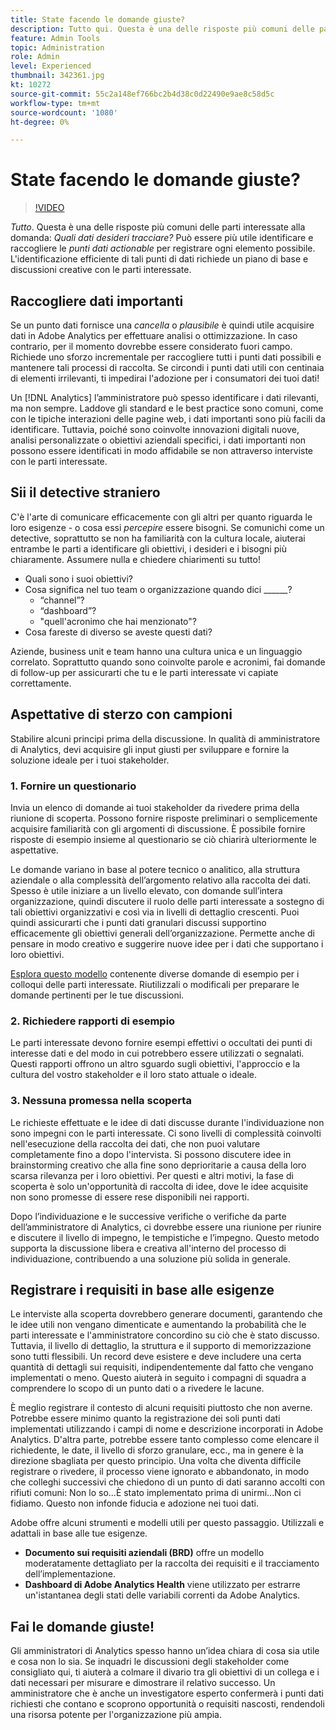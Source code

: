 ```yaml
---
title: State facendo le domande giuste?
description: Tutto qui. Questa è una delle risposte più comuni delle parti interessate alla domanda - quali dati desideri monitorare? Può essere più utile identificare e raccogliere i punti dati utilizzabili che registrare ogni elemento possibile. L'identificazione efficiente di tali punti di dati richiede un piano di base e discussioni creative con le parti interessate.
feature: Admin Tools
topic: Administration
role: Admin
level: Experienced
thumbnail: 342361.jpg
kt: 10272
source-git-commit: 55c2a148ef766bc2b4d38c0d22490e9ae8c58d5c
workflow-type: tm+mt
source-wordcount: '1080'
ht-degree: 0%

---
```



# State facendo le domande giuste?

>[!VIDEO](https://video.tv.adobe.com/v/342361/?quality=12&learn=on)

_Tutto_. Questa è una delle risposte più comuni delle parti interessate alla domanda: _Quali dati desideri tracciare?_ Può essere più utile identificare e raccogliere le _punti dati actionable_ per registrare ogni elemento possibile. L&#39;identificazione efficiente di tali punti di dati richiede un piano di base e discussioni creative con le parti interessate.

## Raccogliere dati importanti

Se un punto dati fornisce una _cancella_ o _plausibile_ è quindi utile acquisire dati in Adobe Analytics per effettuare analisi o ottimizzazione. In caso contrario, per il momento dovrebbe essere considerato fuori campo. Richiede uno sforzo incrementale per raccogliere tutti i punti dati possibili e mantenere tali processi di raccolta. Se circondi i punti dati utili con centinaia di elementi irrilevanti, ti impedirai l&#39;adozione per i consumatori dei tuoi dati!

Un [!DNL Analytics] l’amministratore può spesso identificare i dati rilevanti, ma non sempre. Laddove gli standard e le best practice sono comuni, come con le tipiche interazioni delle pagine web, i dati importanti sono più facili da identificare. Tuttavia, poiché sono coinvolte innovazioni digitali nuove, analisi personalizzate o obiettivi aziendali specifici, i dati importanti non possono essere identificati in modo affidabile se non attraverso interviste con le parti interessate.

## Sii il detective straniero

C&#39;è l&#39;arte di comunicare efficacemente con gli altri per quanto riguarda le loro esigenze - o cosa essi _percepire_ essere bisogni. Se comunichi come un detective, soprattutto se non ha familiarità con la cultura locale, aiuterai entrambe le parti a identificare gli obiettivi, i desideri e i bisogni più chiaramente. Assumere nulla e chiedere chiarimenti su tutto!

* Quali sono i suoi obiettivi?
* Cosa significa nel tuo team o organizzazione quando dici ______?
   * “channel”?
   * “dashboard”?
   * &quot;quell&#39;acronimo che hai menzionato&quot;?
* Cosa fareste di diverso se aveste questi dati?

Aziende, business unit e team hanno una cultura unica e un linguaggio correlato. Soprattutto quando sono coinvolte parole e acronimi, fai domande di follow-up per assicurarti che tu e le parti interessate vi capiate correttamente.

## Aspettative di sterzo con campioni

Stabilire alcuni principi prima della discussione. In qualità di amministratore di Analytics, devi acquisire gli input giusti per sviluppare e fornire la soluzione ideale per i tuoi stakeholder.

### 1. Fornire un questionario

Invia un elenco di domande ai tuoi stakeholder da rivedere prima della riunione di scoperta. Possono fornire risposte preliminari o semplicemente acquisire familiarità con gli argomenti di discussione. È possibile fornire risposte di esempio insieme al questionario se ciò chiarirà ulteriormente le aspettative.

Le domande variano in base al potere tecnico o analitico, alla struttura aziendale o alla complessità dell’argomento relativo alla raccolta dei dati. Spesso è utile iniziare a un livello elevato, con domande sull’intera organizzazione, quindi discutere il ruolo delle parti interessate a sostegno di tali obiettivi organizzativi e così via in livelli di dettaglio crescenti. Puoi quindi assicurarti che i punti dati granulari discussi supportino efficacemente gli obiettivi generali dell’organizzazione. Permette anche di pensare in modo creativo e suggerire nuove idee per i dati che supportano i loro obiettivi.

[Esplora questo modello](assets/stakeholder-questionnaire.pdf) contenente diverse domande di esempio per i colloqui delle parti interessate. Riutilizzali o modificali per preparare le domande pertinenti per le tue discussioni.

### 2. Richiedere rapporti di esempio

Le parti interessate devono fornire esempi effettivi o occultati dei punti di interesse dati e del modo in cui potrebbero essere utilizzati o segnalati. Questi rapporti offrono un altro sguardo sugli obiettivi, l&#39;approccio e la cultura del vostro stakeholder e il loro stato attuale o ideale.

### 3. Nessuna promessa nella scoperta

Le richieste effettuate e le idee di dati discusse durante l&#39;individuazione non sono impegni con le parti interessate. Ci sono livelli di complessità coinvolti nell&#39;esecuzione della raccolta dei dati, che non puoi valutare completamente fino a dopo l&#39;intervista. Si possono discutere idee in brainstorming creativo che alla fine sono deprioritarie a causa della loro scarsa rilevanza per i loro obiettivi. Per questi e altri motivi, la fase di scoperta è solo un&#39;opportunità di raccolta di idee, dove le idee acquisite non sono promesse di essere rese disponibili nei rapporti.

Dopo l’individuazione e le successive verifiche o verifiche da parte dell’amministratore di Analytics, ci dovrebbe essere una riunione per riunire e discutere il livello di impegno, le tempistiche e l’impegno. Questo metodo supporta la discussione libera e creativa all&#39;interno del processo di individuazione, contribuendo a una soluzione più solida in generale.

## Registrare i requisiti in base alle esigenze

Le interviste alla scoperta dovrebbero generare documenti, garantendo che le idee utili non vengano dimenticate e aumentando la probabilità che le parti interessate e l&#39;amministratore concordino su ciò che è stato discusso. Tuttavia, il livello di dettaglio, la struttura e il supporto di memorizzazione sono tutti flessibili. Un record deve esistere e deve includere una certa quantità di dettagli sui requisiti, indipendentemente dal fatto che vengano implementati o meno. Questo aiuterà in seguito i compagni di squadra a comprendere lo scopo di un punto dati o a rivedere le lacune.

È meglio registrare il contesto di alcuni requisiti piuttosto che non averne. Potrebbe essere minimo quanto la registrazione dei soli punti dati implementati utilizzando i campi di nome e descrizione incorporati in Adobe Analytics. D&#39;altra parte, potrebbe essere tanto complesso come elencare il richiedente, le date, il livello di sforzo granulare, ecc., ma in genere è la direzione sbagliata per questo principio. Una volta che diventa difficile registrare o rivedere, il processo viene ignorato e abbandonato, in modo che colleghi successivi che chiedono di un punto di dati saranno accolti con rifiuti comuni: Non lo so...È stato implementato prima di unirmi...Non ci fidiamo. Questo non infonde fiducia e adozione nei tuoi dati.

Adobe offre alcuni strumenti e modelli utili per questo passaggio. Utilizzali e adattali in base alle tue esigenze.

* **Documento sui requisiti aziendali (BRD)** offre un modello moderatamente dettagliato per la raccolta dei requisiti e il tracciamento dell’implementazione.
* **Dashboard di Adobe Analytics Health** viene utilizzato per estrarre un&#39;istantanea degli stati delle variabili correnti da Adobe Analytics.

## Fai le domande giuste!

Gli amministratori di Analytics spesso hanno un’idea chiara di cosa sia utile e cosa non lo sia. Se inquadri le discussioni degli stakeholder come consigliato qui, ti aiuterà a colmare il divario tra gli obiettivi di un collega e i dati necessari per misurare e dimostrare il relativo successo. Un amministratore che è anche un investigatore esperto confermerà i punti dati richiesti che contano e scoprono opportunità o requisiti nascosti, rendendoli una risorsa potente per l&#39;organizzazione più ampia.

